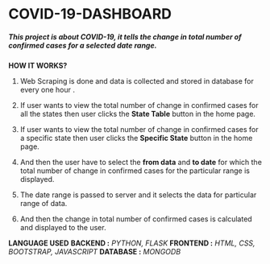 # COVID-19-DASHBOARD



##### This project is about COVID-19, it tells the change in total number of confirmed cases for a selected date range.

**HOW IT WORKS?**
1. Web Scraping is done and data is collected and stored in database for every one hour .

2. If user wants to view the total number of change in confirmed cases for all the states then user clicks the **State Table** button in the home page.
 
3. If user wants to view the total number of change in confirmed cases for a specific state then user clicks the **Specific State** button in the home page.

4. And then the user have to select the **from data** and **to date** for which the total number of change in confirmed cases for the particular range is displayed.

6. The date range is passed to server and it selects the data for particular range of data.

7. And then the change in total number of confirmed cases is calculated and displayed to the user.

**LANGUAGE USED**
**BACKEND :** *PYTHON, FLASK*
**FRONTEND :** *HTML, CSS, BOOTSTRAP, JAVASCRIPT*
**DATABASE :** *MONGODB*



